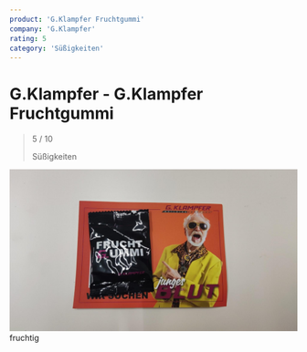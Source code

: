 ```yaml
---
product: 'G.Klampfer Fruchtgummi'
company: 'G.Klampfer'
rating: 5
category: 'Süßigkeiten'
---
```


# G.Klampfer - G.Klampfer Fruchtgummi
>
> 5 / 10
>
> Süßigkeiten

![G.Klampfer Fruchtgummi](./assets/g.klampfer-g.klampfer-fruchtgummi-8c2b2776-3498-4e13-821c-57b165c76009.jpg)
fruchtig
